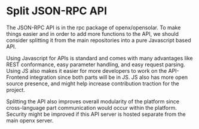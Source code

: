 # Split JSON-RPC API

The JSON-RPC API is in the rpc package of openx/opensolar. To make things easier and in order to add more functions to the API, we should consider splitting it from the main repositories into a pure Javascript based API.

Using Javascript for APIs is standard and comes with many advantages like REST conformance, easy parameter handling, and easy request parsing. Using JS also makes it easier for more developers to work on the API-Frontend integration since both parts will be in JS. JS also has more open source presence, and might help increase contribution traction for the project.

Splitting the API also improves overall modularity of the platform since cross-language part communication would occur within the platform. Security might be improved if this API server is hosted separate from the main openx server.

